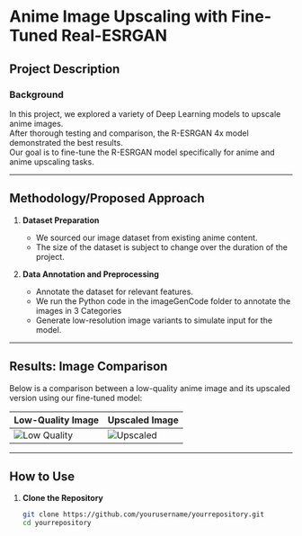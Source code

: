 # Anime Image Upscaling with Fine-Tuned Real-ESRGAN

## Project Description

### Background  
In this project, we explored a variety of Deep Learning models to upscale anime images.  
After thorough testing and comparison, the R-ESRGAN 4x model demonstrated the best results.  
Our goal is to fine-tune the R-ESRGAN model specifically for anime and anime upscaling tasks.

---

## Methodology/Proposed Approach

1. **Dataset Preparation**  
   - We sourced our image dataset from existing anime content.
   - The size of the dataset is subject to change over the duration of the project.  

2. **Data Annotation and Preprocessing**  
   - Annotate the dataset for relevant features.
   - We run the Python code in the imageGenCode folder to annotate the images in 3 Categories
   - Generate low-resolution image variants to simulate input for the model.

---

## Results: Image Comparison

Below is a comparison between a low-quality anime image and its upscaled version using our fine-tuned model:

| Low-Quality Image                          | Upscaled Image                 |
|--------------------------------------------|--------------------------------|
| ![Low Quality](aai3001-large-project/sample_images/Amiya_Original-256x256.png) | ![Upscaled](insert_upscaled_image_path_here) |

---


## How to Use

1. **Clone the Repository**  
   ```bash
   git clone https://github.com/yourusername/yourrepository.git
   cd yourrepository
